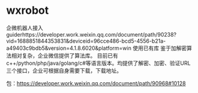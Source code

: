 # wxrobot
企微机器人接入
guiderhttps://developer.work.weixin.qq.com/document/path/90238?vid=1688851844353831&deviceid=96cce486-bcd5-4556-b21a-a49403c9bdb5&version=4.1.8.6020&platform=win
使用已有库
鉴于加解密算法相对复杂，企业微信提供了算法库。
目前已有c++/python/php/java/golang/c#等语言版本。均提供了解密、加密、验证URL三个接口，企业可根据自身需要下载，下载地址。

包：https://developer.work.weixin.qq.com/document/path/90968#10128
